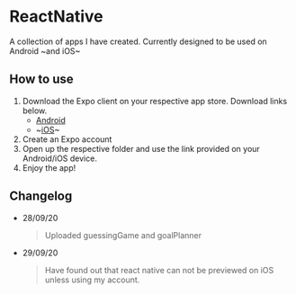 # ReactNative
A collection of apps I have created. Currently designed to be used on Android ~and iOS~

## How to use
  1. Download the Expo client on your respective app store. Download links below.
      * [Android](https://play.google.com/store/apps/details?id=host.exp.exponent&hl=en_AU)
      * ~[iOS](https://apps.apple.com/au/app/expo-client/id982107779)~
  2. Create an Expo account
  3. Open up the respective folder and use the link provided on your Android/iOS device.
  4. Enjoy the app!
  

## Changelog
 * 28/09/20 
   >Uploaded guessingGame and goalPlanner
 * 29/09/20
   >Have found out that react native can not be previewed on iOS unless using my account.
  
  
